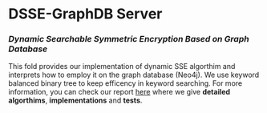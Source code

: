 DSSE-GraphDB Server
=====================
### *Dynamic Searchable Symmetric Encryption Based on Graph Database*

This fold provides our implementation of dynamic SSE algorthim and interprets how to employ it on the graph database (Neo4j). We use keyword balanced binary tree to keep efficency in keyword searching. For more information, you can check our report [here](https://github.com/wangjksjtu/SJTU-SSE/blob/master/docs/%E5%9F%BA%E4%BA%8E%E5%9B%BE%E6%95%B0%E6%8D%AE%E5%BA%93%E7%9A%84%E5%8F%AF%E6%90%9C%E7%B4%A2%E5%8A%A0%E5%AF%86%E7%B3%BB%E7%BB%9F.pdf) where we give **detailed algorthims**, **implementations** and **tests**.
